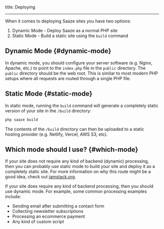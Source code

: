 title: Deploying

---

When it comes to deploying Saaze sites you have two options:

1. Dynamic Mode - Deploy Saaze as a normal PHP site
1. Static Mode - Build a static site using the `build` command

## Dynamic Mode {#dynamic-mode}

In dynamic mode, you should configure your server software (e.g. Nginx, Apache, etc.) to point to the `index.php` file in the `public` directory. The `public` directory should be the web root. This is similar to most modern PHP setups where all requests are routed through a single PHP file.

## Static Mode {#static-mode}

In static mode, running the `build` command will generate a completely static version of your site in the `/build` directory:

```bash
php saaze build
```

The contents of the `/build` directory can then be uploaded to a static hosting provider (e.g. Netlify, Vercel, AWS S3, etc).

## Which mode should I use? {#which-mode}

If your site does not require any kind of backend (dynamic) processing, then you can probably use static mode to build your site and deploy it as a completely static site. For more information on why this route might be a good idea, check out [jamstack.org](https://jamstack.org/).

If your site does require any kind of backend processing, then you should use dynamic mode. For example, some common processing examples include:

* Sending email after submitting a contact form
* Collecting newsletter subscriptions
* Processing an ecommerce payment
* Any kind of custom script

